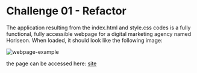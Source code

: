 # Challenge 01 - Refactor

The application resulting from the index.html and style.css codes is a fully functional, fully accessible webpage for a digital marketing agency named Horiseon. When loaded, it should look like the following image: 

![webpage-example](/Develop/assets/images/Horiseon.png)

the page can be accessed here: [site](https://loganscott678.github.io/Logan-Scott-Challenge-01/)